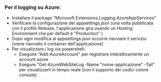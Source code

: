### Per il logging su Azure:

- Installare il package "Microsoft.Extensions.Logging.AzureAppServices"
- Verificare la configurazione del appsettings.json (una volta pubblicata con il profilo Release, l'applicazione gira usando un Hosting Environment che per default è "Production" )
- Dopo ogni modifica al appsettings.json occorre riavviare il servizio (viene riavviato il container dell'applicazione)
- Per visualizzare i log via powershell:
	+ Eseguire "Add-AzureAccount" per registrare interattivamente un account azure
	+ Esegure "Get-AzureWebSiteLog -Name "nome-applicazione" -Tail" per visualizzarli in tempo reale (con il supporto dei codici colore console)
